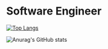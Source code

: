 # Software Engineer

[![Top Langs](https://github-readme-stats.vercel.app/api/top-langs/?username=sergio-abu&layout=compact&theme=merko)](https://github.com/anuraghazra/github-readme-stats)

![Anurag's GitHub stats](https://github-readme-stats.vercel.app/api?username=sergio-abu&count_private=true&show_icons=true&theme=dark)
